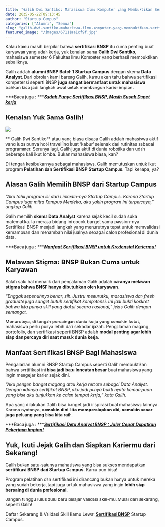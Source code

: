 ```yaml
---
title: "Galih Dwi Santiko: Mahasiswa Ilmu Komputer yang Membuktikan Sertifikasi BNSP Bukan Cuma untuk Karyawan"
date: 2025-05-22T09:13:45
author: "Startup Campus"
categories: ["Alumni", "Semua"]
slug: "galih-dwi-santiko-mahasiswa-ilmu-komputer-yang-membuktikan-sertifikasi-bnsp-bukan-cuma-untuk-karyawan"
featured_image: "/images/67111aa1cf9f.jpg"
---
```


Kalau kamu masih berpikir bahwa **sertifikasi BNSP** itu cuma penting buat karyawan yang udah kerja, yuk kenalan sama **Galih Dwi Santiko**, mahasiswa semester 6 Fakultas Ilmu Komputer yang berhasil membuktikan sebaliknya.

Galih adalah **alumni BNSP Batch 1 Startup Campus** dengan skema **Data Analyst**. Dari obrolan kami bareng Galih, kamu akan tahu bahwa sertifikasi kompetensi seperti BNSP **juga sangat bermanfaat untuk mahasiswa** bahkan bisa jadi langkah awal untuk membangun karier impian.

***Baca juga : ***[***Sudah Punya Sertifikasi BNSP, Masih Susah Dapet kerja***](https://www.startupcampus.id/blog/sudah-punya-sertifikasi-bnsp-masih-susah-dapet-kerja/)

## **Kenalan Yuk Sama Galih!**

![](https://lh7-rt.googleusercontent.com/docsz/AD_4nXfn0t0F48vyxYqVYmhfw0oGPEDCWkkfCr4v_W9anXdA4tpqvBJLcGNXRYPf39QRQi4NZxh-2UVl8-2eOBjovXA65CAA44gfht8jxGvXe21iIhO1b533Zd-uu0x3iPHprbYnvJQQOA?key=tNqg-datHbRw1fyvG-C2rQ)

** Galih Dwi Santiko** atau yang biasa disapa Galih adalah mahasiswa aktif yang juga punya hobi travelling buat ‘kabur’ sejenak dari rutinitas sebagai programmer. Serunya lagi, Galih juga aktif di dunia robotika dan udah beberapa kali ikut lomba. Bukan mahasiswa biasa, kan? 

Di tengah kesibukannya sebagai mahasiswa, Galih memutuskan untuk ikut program **Pelatihan dan Sertifikasi BNSP Startup Campus**. Tapi kenapa, ya?

## **Alasan Galih Memilih BNSP dari Startup Campus**

> 
*“Aku tahu program ini dari LinkedIn-nya Startup Campus. Karena Startup Campus juga mitra Kampus Merdeka, aku yakin program ini terpercaya,” ungkap Galih.*

Galih memilih **skema Data Analyst** karena sejak kecil sudah suka matematika. Ia merasa bidang ini cocok banget sama passion-nya. Sertifikasi BNSP menjadi langkah yang menurutnya tepat untuk memvalidasi kemampuan dan menambah nilai jualnya sebagai calon profesional di dunia data.

***Baca juga : ***[***Manfaat Sertifikasi BNSP untuk Kredensial Kariermu!***](https://www.startupcampus.id/blog/manfaat-sertifikasi-bnsp-untuk-kredensial-kariermu/)

## **Melawan Stigma: BNSP Bukan Cuma untuk Karyawan**

Salah satu hal menarik dari pengalaman Galih adalah **caranya melawan stigma bahwa BNSP hanya dibutuhkan oleh karyawan**.

> 
*“Enggak sepenuhnya benar, sih. Justru menurutku, mahasiswa dan fresh graduate juga sangat butuh sertifikat kompetensi. Ini jadi bukti konkret bahwa kita punya skill yang diakui secara nasional,” jelas Galih dengan semangat.*

Menurutnya, di tengah persaingan dunia kerja yang semakin ketat, mahasiswa perlu punya lebih dari sekadar ijazah. Pengalaman magang, portofolio, dan sertifikasi seperti BNSP adalah **modal penting agar lebih siap dan percaya diri saat masuk dunia kerja**.

## **Manfaat Sertifikasi BNSP Bagi Mahasiswa**

Pengalaman alumni BNSP Startup Campus seperti Galih membuktikan bahwa sertifikasi ini **bisa jadi batu loncatan besar** buat mahasiswa yang ingin mengejar karier sejak dini.

> 
*“Aku pengen banget magang atau kerja remote sebagai Data Analyst. Dengan adanya sertifikat BNSP, aku jadi punya bukti nyata kemampuan yang bisa aku tunjukkan ke calon tempat kerja,” kata Galih.*

Apa yang dilakukan Galih bisa banget jadi inspirasi buat mahasiswa lainnya. Karena nyatanya, **semakin dini kita mempersiapkan diri, semakin besar juga peluang yang bisa kita raih**.

***Baca juga : ***[***Sertifikasi Data Analyst BNSP : Jalur Cepat Dapatkan Pekerjaan Impian!***](https://www.startupcampus.id/blog/sertifikasi-bnsp-data-analyst-jalur-cepat-dapatkan-pekerjaan-impian/)

## **Yuk, Ikuti Jejak Galih dan Siapkan Kariermu dari Sekarang!**

Galih bukan satu-satunya mahasiswa yang bisa sukses mendapatkan **sertifikasi BNSP dari Startup Campus**. Kamu pun bisa!

Program pelatihan dan sertifikasi ini dirancang bukan hanya untuk mereka yang sudah bekerja, tapi juga untuk mahasiswa yang ingin **lebih siap bersaing di dunia profesional**.

Jangan tunggu lulus dulu baru belajar validasi skill-mu. Mulai dari sekarang, seperti Galih!

Daftar Sekarang & Validasi Skill Kamu Lewat [**Sertifikasi BNSP**](http://tartupcampus.id/sertifikasi/bnsp) Startup Campus.
